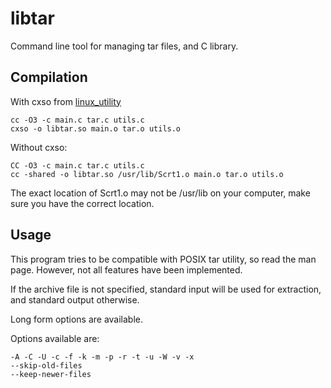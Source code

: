 # libtar
Command line tool for managing tar files, and C library.
## Compilation
With cxso from [linux\_utility](https://github.com/CubedProgrammer/linux_utility)
```
cc -O3 -c main.c tar.c utils.c
cxso -o libtar.so main.o tar.o utils.o
```
Without cxso:
```
CC -O3 -c main.c tar.c utils.c
cc -shared -o libtar.so /usr/lib/Scrt1.o main.o tar.o utils.o
```
The exact location of Scrt1.o may not be /usr/lib on your computer, make sure you have the correct location.
## Usage
This program tries to be compatible with POSIX tar utility, so read the man page.
However, not all features have been implemented.

If the archive file is not specified, standard input will be used for extraction, and standard output otherwise.

Long form options are available.

Options available are:
```
-A -C -U -c -f -k -m -p -r -t -u -W -v -x
--skip-old-files
--keep-newer-files
```
